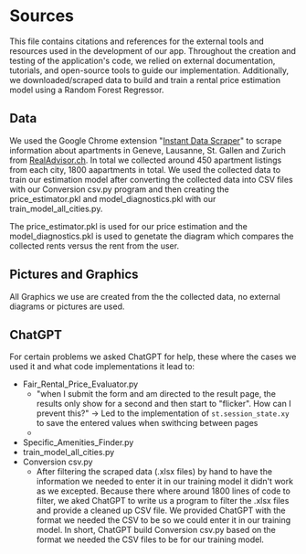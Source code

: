 # Sources

This file contains citations and references for the external tools and resources used in the development of our app.
Throughout the creation and testing of the application's code, we relied on external documentation, tutorials, and open-source tools to guide our implementation.
Additionally, we downloaded/scraped data to build and train a rental price estimation model using a Random Forest Regressor.

## Data

We used the Google Chrome extension "[Instant Data Scraper](https://chromewebstore.google.com/detail/instant-data-scraper/ofaokhiedipichpaobibbnahnkdoiiah?pli=1)" to scrape information about apartments in Geneve, Lausanne, St. Gallen and Zurich from [RealAdvisor.ch](https://realadvisor.ch/de/immobilien-mieten). In total we collected around 450 apartment listings from each city, 1800 aapartments in total.
We used the collected data to train our estimation model after converting the collected data into CSV files with our Conversion csv.py program and then creating the price_estimator.pkl and model_diagnostics.pkl with our train_model_all_cities.py.

The price_estimator.pkl is used for our price estimation and the model_diagnostics.pkl is used to genetate the diagram which compares the collected rents versus the rent from the user. 

## Pictures and Graphics 

All Graphics we use are created from the the collected data, no external diagrams or pictures are used.

## ChatGPT

For certain problems we asked ChatGPT for help, these where the cases we used it and what code implementations it lead to:
- Fair_Rental_Price_Evaluator.py
    - "when I submit the form and am directed to the result page, the results only show for a second and then start to "flicker". How can I prevent this?"
        -> Led to the implementation of `st.session_state.xy` to save the entered values when swithcing between pages
    - 
- Specific_Amenities_Finder.py
- train_model_all_cities.py
- Conversion csv.py
    - After filtering the scraped data (.xlsx files) by hand to have the information we needed to enter it in our training model it didn't work as we excepted. Because there where around 1800 lines of code to filter, we aked ChatGPT to write us a program to filter the .xlsx files and provide a cleaned up CSV file. We provided ChatGPT with the format we needed the CSV to be so we could enter it in our training model.
    In short, ChatGPT build Conversion csv.py based on the format we needed the CSV files to be for our training model.

